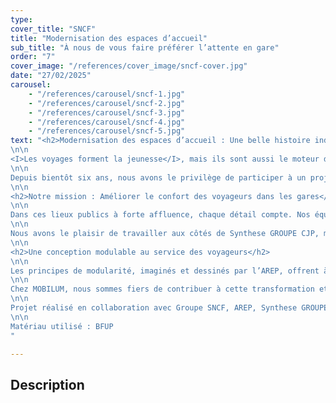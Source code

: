 ```yaml
---
type: 
cover_title: "SNCF"
title: "Modernisation des espaces d’accueil"
sub_title: "À nous de vous faire préférer l’attente en gare"
order: "7"
cover_image: "/references/cover_image/sncf-cover.jpg"
date: "27/02/2025"
carousel:
    - "/references/carousel/sncf-1.jpg"
    - "/references/carousel/sncf-2.jpg"
    - "/references/carousel/sncf-3.jpg"
    - "/references/carousel/sncf-4.jpg"
    - "/references/carousel/sncf-5.jpg"
text: "<h2>Modernisation des espaces d’accueil : Une belle histoire industrielle en mouvement </h2>
\n\n 
<I>Les voyages forment la jeunesse</I>, mais ils sont aussi le moteur d'une belle aventure industrielle !
\n\n
Depuis bientôt six ans, nous avons le privilège de participer à un projet d’envergure la modernisation des espaces d’accueil en gare pour le Groupe SNCF. Aujourd’hui, plus de 244 gares à travers la France sont équipées de ces nouveaux aménagements, apportant confort et modernité aux voyageurs du quotidien.
\n\n
<h2>Notre mission : Améliorer le confort des voyageurs dans les gares</h2>
\n\n
Dans ces lieux publics à forte affluence, chaque détail compte. Nos équipes ont ainsi façonné plusieurs milliers de pièces, contribuant à transformer ces espaces en véritables lieux de vie adaptés aux besoins des usagers. Ce projet de grande ampleur repose sur une collaboration étroite avec plusieurs acteurs industriels et architecturaux.
\n\n
Nous avons le plaisir de travailler aux côtés de Synthese GROUPE CJP, mandataire du projet, chargé de la fabrication d’autres composants et de l’installation des modules directement en gare.
\n\n
<h2>Une conception modulable au service des voyageurs</h2>
\n\n
Les principes de modularité, imaginés et dessinés par l’AREP, offrent à chaque gare la possibilité de créer son propre espace de vie. Cette flexibilité permet d’adapter les installations en fonction des besoins spécifiques de chaque site, garantissant ainsi un cadre d’attente plus agréable et ergonomique.
\n\n
Chez MOBILUM, nous sommes fiers de contribuer à cette transformation et, qui sait, peut-être de vous faire apprécier l’attente en gare ! 
\n\n
Projet réalisé en collaboration avec Groupe SNCF, AREP, Synthese GROUPE CJP
\n\n
Matériau utilisé : BFUP
"

---
```

<!-- Dans le champ texte, \n pour faire un retour à la ligne, \n\n pour faire un nouveau paragraphe -->

## Description

